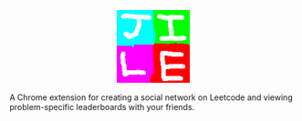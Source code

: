 <p align="center"><img src="src/icons/JILE-128.png"></p>

A Chrome extension for creating a social network on Leetcode and viewing problem-specific leaderboards with your friends.
